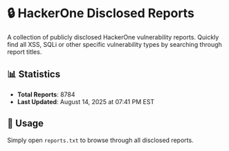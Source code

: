 # 🔒 HackerOne Disclosed Reports

A collection of publicly disclosed HackerOne vulnerability reports. Quickly find all XSS, SQLi or other specific vulnerability types by searching through report titles.

## 📊 Statistics

- **Total Reports**: 8784
- **Last Updated**: August 14, 2025 at 07:41 PM EST

## 🚀 Usage

Simply open `reports.txt` to browse through all disclosed reports.

